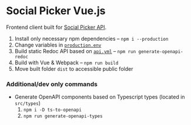 # Social Picker Vue.js

Frontend client built for [Social Picker API](https://github.com/serguun42/Social-Picker-API).

1. Install only necessary npm dependencies – `npm i --production`
2. Change variables in [`production.env`](./src/config/production.env)
3. Build static Redoc API based on [`api.yml`](./public/docs/api.yml) – `npm run generate-openapi-redoc`
4. Build with Vue & Webpack – `npm run build`
5. Move built folder `dist` to accessible public folder


### Additional/dev only commands
* Generate OpenAPI components based on Typescript types (located in `src/types`)
	1. `npm i -D ts-to-openapi`
	2. `npm run generate-openapi-types`
